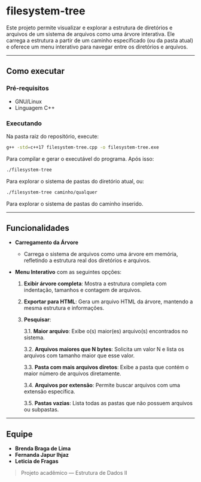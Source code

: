 # **filesystem-tree**

Este projeto permite visualizar e explorar a estrutura de diretórios e arquivos de um sistema de arquivos como uma árvore interativa. Ele carrega a estrutura a partir de um caminho especificado (ou da pasta atual) e oferece um menu interativo para navegar entre os diretórios e arquivos.

---

## **Como executar**

### **Pré-requisitos**

- GNU/Linux
- Linguagem C++

### **Executando**

Na pasta raiz do repositório, execute:

```bash
g++ -std=c++17 filesystem-tree.cpp -o filesystem-tree.exe
``` 
Para compilar e gerar o executável do programa. Após isso:

```bash
./filesystem-tree
``` 
Para explorar o sistema de pastas do diretório atual, ou:

```bash
./filesystem-tree caminho/qualquer
``` 
Para explorar o sistema de pastas do caminho inserido.

---
## **Funcionalidades**

- **Carregamento da Árvore**
    - Carrega o sistema de arquivos como uma árvore em memória, refletindo a estrutura real dos diretórios e arquivos.

-  **Menu Interativo** com as seguintes opções:

    1. **Exibir árvore completa**: Mostra a estrutura completa com indentação, tamanhos e contagem de arquivos.
    2. **Exportar para HTML**: Gera um arquivo HTML da árvore, mantendo a mesma estrutura e informações.
    3. **Pesquisar**:

        3.1. **Maior arquivo**: Exibe o(s) maior(es) arquivo(s) encontrados no sistema.

        3.2. **Arquivos maiores que N bytes**: Solicita um valor N e lista os arquivos com tamanho maior que esse valor.
        
        3.3. **Pasta com mais arquivos diretos**: Exibe a pasta que contém o maior número de arquivos diretamente.
        
        3.4. **Arquivos por extensão**: Permite buscar arquivos com uma extensão específica.
       
        3.5. **Pastas vazias**: Lista todas as pastas que não possuem arquivos ou subpastas.

---

## **Equipe**

- **Brenda Braga de Lima**
- **Fernanda Japur Ihjaz**
- **Leticia de Fragas**


> Projeto acadêmico — Estrutura de Dados II
